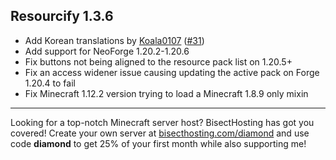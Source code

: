 ## Resourcify 1.3.6

- Add Korean translations by [Koala0107](https://github.com/Koala0107) ([#31](https://github.com/DeDiamondPro/Resourcify/pull/31))
- Add support for NeoForge 1.20.2-1.20.6
- Fix buttons not being aligned to the resource pack list on 1.20.5+
- Fix an access widener issue causing updating the active pack on Forge 1.20.4 to fail
- Fix Minecraft 1.12.2 version trying to load a Minecraft 1.8.9 only mixin

----------------------------------------------------------------------------------------------------

Looking for a top-notch Minecraft server host? BisectHosting has got you covered! Create your own server
at [bisecthosting.com/diamond](https://bisecthosting.com/diamond?r=resourcify+update) and use code **diamond** to get
25% of your first month while also supporting me!